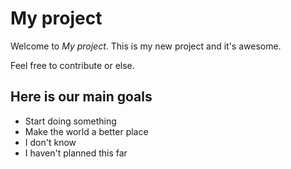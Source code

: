 My project
======================

Welcome to _My project_. This is my new project and it's awesome.

Feel free to contribute or else.

## Here is our main goals


* Start doing something
* Make the world a better place
* I don't know
* I haven't planned this far
